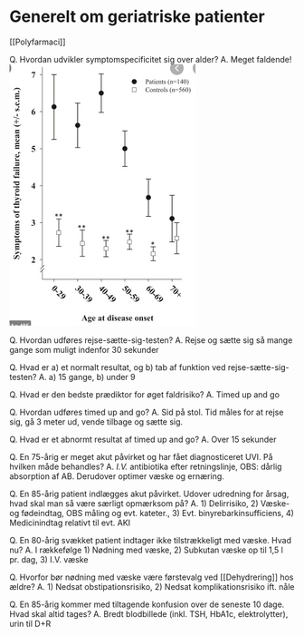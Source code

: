 # Generelt om geriatriske patienter
[[Polyfarmaci]]

Q. Hvordan udvikler symptomspecificitet sig over alder?
A. Meget faldende! 
![](BearImages/4ED2C3C7-520F-4B02-BDB0-42A187E554C1-15088-0000D2386321BE10/769DE247-F206-4F17-8DBF-7D0E73A04705.png)

Q. Hvordan udføres rejse-sætte-sig-testen?
A. Rejse og sætte sig så mange gange som muligt indenfor 30 sekunder

Q. Hvad er a) et normalt resultat, og b) tab af funktion ved rejse-sætte-sig-testen?
A. a) 15 gange, b) under 9

Q. Hvad er den bedste prædiktor for øget faldrisiko?
A. Timed up and go

Q. Hvordan udføres timed up and go?
A. Sid på stol. Tid måles for at rejse sig, gå 3 meter ud, vende tilbage og sætte sig.

Q. Hvad er et abnormt resultat af timed up and go?
A. Over 15 sekunder

Q. En 75-årig er meget akut påvirket og har fået diagnosticeret UVI. På hvilken måde behandles?
A. *I.V.* antibiotika efter retningslinje, OBS: dårlig absorption af AB. Derudover optimer væske og ernæring.

Q. En 85-årig patient indlægges akut påvirket. Udover udredning for årsag, hvad skal man så være særligt opmærksom på?
A. 1) Delirrisiko, 2) Væske- og fødeindtag, OBS måling og evt. kateter., 3) Evt. binyrebarkinsufficiens, 4) Medicinindtag relativt til evt. AKI

Q. En 80-årig svækket patient indtager ikke tilstrækkeligt med væske. Hvad nu?
A. I rækkefølge 1) Nødning med væske, 2) Subkutan væske op til 1,5 l pr. dag, 3) I.V. væske

Q. Hvorfor bør nødning med væske være førstevalg ved [[Dehydrering]] hos ældre?
A. 1) Nedsat obstipationsrisiko, 2) Nedsat komplikationsrisiko ift. nåle

Q. En 85-årig kommer med tiltagende konfusion over de seneste 10 dage. Hvad skal altid tages?
A. Bredt blodbillede (inkl. TSH, HbA1c, elektrolytter), urin til D+R

<!-- #anki/tag/med/Geri #anki/deck/Medicine -->

<!-- {BearID:01DBBD10-4C90-402E-8797-62049153DA3A-15088-0000D227CC4D4DA8} -->
